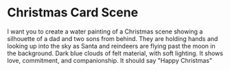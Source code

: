 # Christmas Card Scene

I want you to create a water painting of a Christmas scene showing a silhouette of a dad and two sons from behind. They are holding hands and looking up into the sky as Santa and reindeers are flying past  the moon in the background. Dark blue clouds of felt material, with soft lighting. It shows love, commitment, and companionship. It should say "Happy Christmas"